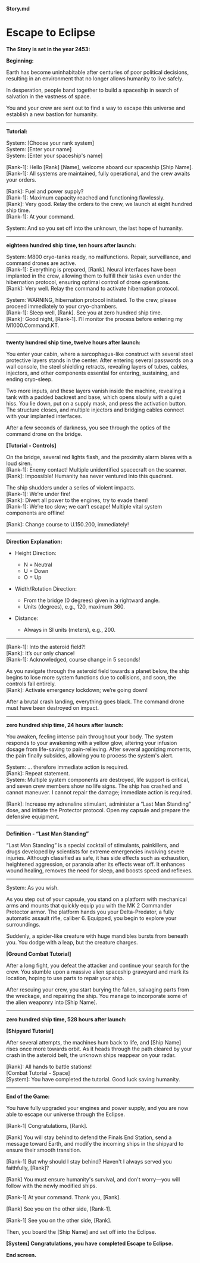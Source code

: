 **Story.md**
# Escape to Eclipse

**The Story is set in the year 2453:**

**Beginning:**

Earth has become uninhabitable after centuries of poor political decisions, 
resulting in an environment that no longer allows humanity to live safely.

In desperation, people band together to build a spaceship in search of salvation in the vastness of space.

You and your crew are sent out to find a way to escape this universe and establish a new bastion for humanity.

---

**Tutorial:**

System: [Choose your rank system]  
System: [Enter your name]  
System: [Enter your spaceship's name]

[Rank-1]: Hello [Rank] [Name], welcome aboard our spaceship [Ship Name].  
[Rank-1]: All systems are maintained, fully operational, and the crew awaits your orders.

[Rank]: Fuel and power supply?  
[Rank-1]: Maximum capacity reached and functioning flawlessly.  
[Rank]: Very good.
Relay the orders to the crew, we launch at eight hundred ship time.  
[Rank-1]: At your command.

System: And so you set off into the unknown, the last hope of humanity.

---

**eighteen hundred ship time, ten hours after launch:**

System: M800 cryo-tanks ready, no malfunctions. Repair, surveillance, and command drones are active.  
[Rank-1]: Everything is prepared, [Rank]. Neural interfaces have been implanted in the crew, allowing them to fulfill their tasks even under the hibernation protocol, ensuring optimal control of drone operations.  
[Rank]: Very well. Relay the command to activate hibernation protocol.

System: WARNING, hibernation protocol initiated. To the crew, please proceed immediately to your cryo-chambers.  
[Rank-1]: Sleep well, [Rank]. See you at zero hundred ship time.  
[Rank]: Good night, [Rank-1]. I’ll monitor the process before entering my M1000.Command.KT.

---

**twenty hundred ship time, twelve hours after launch:**

You enter your cabin, where a sarcophagus-like construct with several steel protective layers stands in the center. After entering several passwords on a wall console, the steel shielding retracts, revealing layers of tubes, cables, injectors, and other components essential for entering, sustaining, and ending cryo-sleep.

Two more inputs, and these layers vanish inside the machine, revealing a tank with a padded backrest and base, which opens slowly with a quiet hiss. You lie down, put on a supply mask, and press the activation button. The structure closes, and multiple injectors and bridging cables connect with your implanted interfaces.

After a few seconds of darkness, you see through the optics of the command drone on the bridge.

**[Tutorial - Controls]**

On the bridge, several red lights flash, and the proximity alarm blares with a loud siren.  
[Rank-1]: Enemy contact! Multiple unidentified spacecraft on the scanner.  
[Rank]: Impossible! Humanity has never ventured into this quadrant.

The ship shudders under a series of violent impacts.  
[Rank-1]: We’re under fire!  
[Rank]: Divert all power to the engines, try to evade them!  
[Rank-1]: We’re too slow; we can’t escape! Multiple vital system components are offline!

[Rank]: Change course to U.150.200, immediately!

---

**Direction Explanation:**

- Height Direction:  
  - N = Neutral  
  - U = Down  
  - O = Up  

- Width/Rotation Direction:  
  - From the bridge (0 degrees) given in a rightward angle.  
  - Units (degrees), e.g., 120, maximum 360.

- Distance:  
  - Always in SI units (meters), e.g., 200.


--------



[Rank-1]: Into the asteroid field?!  
[Rank]: It’s our only chance!  
[Rank-1]: Acknowledged, course change in 5 seconds!

As you navigate through the asteroid field towards a planet below, the ship begins to lose more system functions due to collisions, and soon, the controls fail entirely.  
[Rank]: Activate emergency lockdown; we’re going down!

After a brutal crash landing, everything goes black. The command drone must have been destroyed on impact.

---

**zero hundred ship time, 24 hours after launch:**

You awaken, feeling intense pain throughout your body. The system responds to your awakening with a yellow glow, altering your infusion dosage from life-saving to pain-relieving. After several agonizing moments, the pain finally subsides, allowing you to process the system's alert.

System: ... therefore immediate action is required.  
[Rank]: Repeat statement.  
System: Multiple system components are destroyed, life support is critical, and seven crew members show no life signs. The ship has crashed and cannot maneuver. I cannot repair the damage; immediate action is required.

[Rank]: Increase my adrenaline stimulant, administer a “Last Man Standing” dose, and initiate the Protector protocol. Open my capsule and prepare the defensive equipment.

---

**Definition - “Last Man Standing”**

“Last Man Standing” is a special cocktail of stimulants, painkillers, and drugs developed by scientists for extreme emergencies involving severe injuries. Although classified as safe, it has side effects such as exhaustion, heightened aggression, or paranoia after its effects wear off. It enhances wound healing, removes the need for sleep, and boosts speed and reflexes.

---

System: As you wish.

As you step out of your capsule, you stand on a platform with mechanical arms and mounts that quickly equip you with the MK 2 Commander Protector armor. The platform hands you your Delta-Predator, a fully automatic assault rifle, caliber 6. Equipped, you begin to explore your surroundings.

Suddenly, a spider-like creature with huge mandibles bursts from beneath you. You dodge with a leap, but the creature charges.  

**[Ground Combat Tutorial]**

After a long fight, you defeat the attacker and continue your search for the crew. You stumble upon a massive alien spaceship graveyard and mark its location, hoping to use parts to repair your ship.

After rescuing your crew, you start burying the fallen, salvaging parts from the wreckage, and repairing the ship. You manage to incorporate some of the alien weaponry into [Ship Name].

---

**zero hundred ship time, 528 hours after launch:**

**[Shipyard Tutorial]**

After several attempts, the machines hum back to life, and [Ship Name] rises once more towards orbit. As it heads through the path cleared by your crash in the asteroid belt, the unknown ships reappear on your radar.

[Rank]: All hands to battle stations!  
[Combat Tutorial - Space]  
[System]: You have completed the tutorial. Good luck saving humanity.

---

**End of the Game:**

You have fully upgraded your engines and power supply, and you are now able to escape our universe through the Eclipse.

[Rank-1] Congratulations, [Rank].

[Rank] You will stay behind to defend the Finals End Station, send a message toward Earth, and modify the incoming ships in the shipyard to ensure their smooth transition.

[Rank-1] But why should I stay behind? Haven't I always served you faithfully, [Rank]?

[Rank] You must ensure humanity's survival, and don't worry—you will follow with the newly modified ships.

[Rank-1] At your command. Thank you, [Rank].

[Rank] See you on the other side, [Rank-1].

[Rank-1] See you on the other side, [Rank].

Then, you board the [Ship Name] and set off into the Eclipse.

**[System] Congratulations, you have completed Escape to Eclipse.**

**End screen.**
